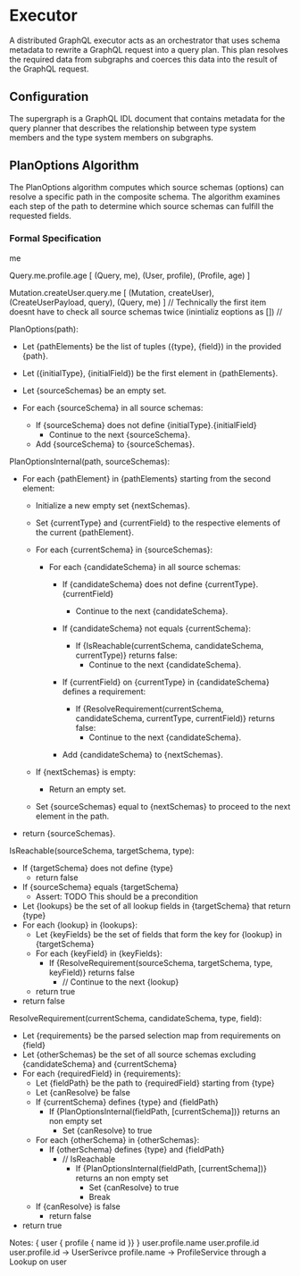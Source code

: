 # Executor

A distributed GraphQL executor acts as an orchestrator that uses schema metadata
to rewrite a GraphQL request into a query plan. This plan resolves the required
data from subgraphs and coerces this data into the result of the GraphQL
request.

## Configuration

The supergraph is a GraphQL IDL document that contains metadata for the query
planner that describes the relationship between type system members and the type
system members on subgraphs.

## PlanOptions Algorithm

The PlanOptions algorithm computes which source schemas (options) can resolve a specific path in the
composite schema. The algorithm examines each step of the path to determine which source schemas can
fulfill the requested fields.

### Formal Specification

me 

Query.me.profile.age
[
  (Query, me),
  (User, profile),
  (Profile, age)
]

Mutation.createUser.query.me 
[
  (Mutation, createUser),
  (CreateUserPayload, query),
  (Query, me)
]
// Technically the first item doesnt have to check all source schemas twice (inintializ eoptions as [])
//



PlanOptions(path):
- Let {pathElements} be the list of tuples ({type}, {field}) in the provided {path}.

- Let ({initialType}, {initialField}) be the first element in {pathElements}.

- Let {sourceSchemas} be an empty set.
- For each {sourceSchema} in all source schemas:
  - If {sourceSchema} does not define {initialType}.{initialField}
    - Continue to the next {sourceSchema}.
  - Add {sourceSchema} to {sourceSchemas}.

PlanOptionsInternal(path, sourceSchemas):
- For each {pathElement} in {pathElements} starting from the second element:
  - Initialize a new empty set {nextSchemas}.
  - Set {currentType} and {currentField} to the respective elements of the current {pathElement}.
  - For each {currentSchema} in {sourceSchemas}:
    - For each {candidateSchema} in all source schemas:
      - If {candidateSchema} does not define {currentType}.{currentField}
        - Continue to the next {candidateSchema}.

      - If {candidateSchema} not equals {currentSchema}: 
        - If {IsReachable(currentSchema, candidateSchema, currentType)} returns false:
            - Continue to the next {candidateSchema}.

      - If {currentField} on {currentType} in {candidateSchema} defines a requirement:
        - If {ResolveRequirement(currentSchema, candidateSchema, currentType, currentField)} returns false:
            - Continue to the next {candidateSchema}.

      - Add {candidateSchema} to {nextSchemas}.

  - If {nextSchemas} is empty:
    - Return an empty set.

  - Set {sourceSchemas} equal to {nextSchemas} to proceed to the next element in the path.

- return {sourceSchemas}.

IsReachable(sourceSchema, targetSchema, type):
- If {targetSchema} does not define {type}
  - return false
- If {sourceSchema} equals {targetSchema}
  - Assert: TODO This should be a precondition
- Let {lookups} be the set of all lookup fields in {targetSchema} that return {type}
- For each {lookup} in {lookups}:
  - Let {keyFields} be the set of fields that form the key for {lookup} in {targetSchema}
  - For each {keyField} in {keyFields}:
    - If {ResolveRequirement(sourceSchema, targetSchema, type, keyField)} returns false
      - // Continue to the next {lookup}
  - return true
- return false

ResolveRequirement(currentSchema, candidateSchema, type, field):
- Let {requirements} be the parsed selection map from requirements on {field}
- Let {otherSchemas} be the set of all source schemas excluding {candidateSchema} and {currentSchema}
- For each {requiredField} in {requirements}:
  - Let {fieldPath} be the path to {requiredField} starting from {type}
  - Let {canResolve} be false
  - If {currentSchema} defines {type} and {fieldPath}
    - If {PlanOptionsInternal(fieldPath, [currentSchema])} returns an non empty set
      - Set {canResolve} to true
  - For each {otherSchema} in {otherSchemas}:
    - If {otherSchema} defines {type} and {fieldPath}
      - // IsReachable
        - If {PlanOptionsInternal(fieldPath, [currentSchema])} returns an non empty set
          - Set {canResolve} to true
          - Break
  - If {canResolve} is false
    - return false
- return true

Notes:
{ user { profile { name id }} }
user.profile.name
user.profile.id
user.profile.id -> UserSerivce
profile.name -> ProfileService through a Lookup on user

